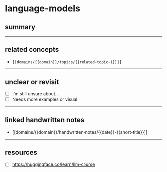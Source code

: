 # language-models

## summary


---

## related concepts
- `[[domains/{{domain}}/topics/{{related-topic-1}}]]`

---

## unclear or revisit
- [ ] I’m still unsure about...
- [ ] Needs more examples or visual

---

## linked handwritten notes
- [[domains/{{domain}}/handwritten-notes/{{date}}-{{short-title}}]]

---

## resources
- [ ] https://huggingface.co/learn/llm-course